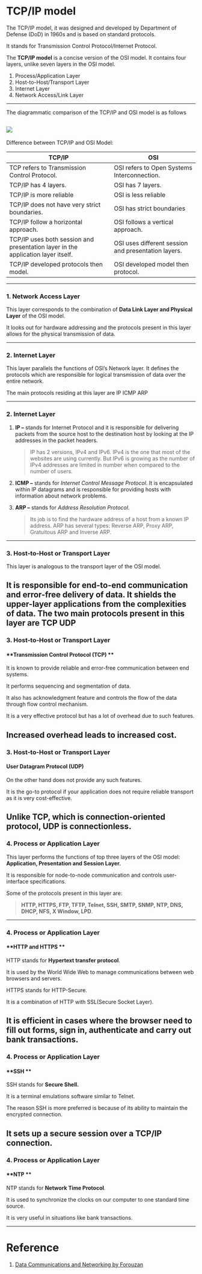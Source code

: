 
# TCP/IP model

The TCP/IP model, it was designed and developed by Department of Defense (DoD) in 1960s and is based on standard protocols. 

It stands for Transmission Control Protocol/Internet Protocol. 

The **TCP/IP model** is a concise version of the OSI model. It contains four layers, unlike seven layers in the OSI model. 


1.  Process/Application Layer
2.  Host-to-Host/Transport Layer
3.  Internet Layer
4.  Network Access/Link Layer

---
The diagrammatic comparison of the TCP/IP and OSI model is as follows 

![](https://media.geeksforgeeks.org/wp-content/uploads/tcpAndOSI.png)
---
Difference between TCP/IP and OSI Model:

| TCP/IP | OSI |
| --- | --- |
| TCP refers to Transmission Control Protocol. | OSI refers to Open Systems Interconnection. |
| TCP/IP has 4 layers. | OSI has 7 layers. |
| TCP/IP is more reliable | OSI is less reliable |
| TCP/IP does not have very strict boundaries. | OSI has strict boundaries |
| TCP/IP follow a horizontal approach. | OSI follows a vertical approach. |
| TCP/IP uses both session and presentation layer in the application layer itself. | OSI uses different session and presentation layers. |
| TCP/IP developed protocols then model. | OSI developed model then protocol. |

---
### 1\. Network Access Layer 

This layer corresponds to the combination of **Data Link Layer and Physical Layer** of the OSI model. 

It looks out for hardware addressing and the protocols present in this layer allows for the physical transmission of data.  

---
### 2\. Internet Layer 

This layer parallels the functions of OSI’s Network layer. It defines the protocols which are responsible for logical transmission of data over the entire network. 

The main protocols residing at this layer are IP ICMP ARP

---
### 2\. Internet Layer 
1.  **IP –** stands for Internet Protocol and it is responsible for delivering packets from the source host to the destination host by looking at the IP addresses in the packet headers. 
    > IP has 2 versions, IPv4 and IPv6. IPv4 is the one that most of the websites are using currently. But IPv6 is growing as the number of IPv4 addresses are limited in number when compared to the number of users.

2.  **ICMP –** stands for *Internet Control Message Protocol*. It is encapsulated within IP datagrams and is responsible for providing hosts with information about network problems.

3.  **ARP –** stands for *Address Resolution Protocol*. 
    > Its job is to find the hardware address of a host from a known IP address. ARP has several types: Reverse ARP, Proxy ARP, Gratuitous ARP and Inverse ARP.
---
### 3\. Host-to-Host or Transport Layer 

This layer is analogous to the transport layer of the OSI model. 

It is responsible for end-to-end communication and error-free delivery of data. 
It shields the upper-layer applications from the complexities of data. The two main protocols present in this layer are TCP UDP
---
### 3\. Host-to-Host or Transport Layer 
#### **Transmission Control Protocol (TCP) **
   It is known to provide reliable and error-free communication between end systems. 
   
   It performs sequencing and segmentation of data. 
   
   It also has acknowledgment feature and controls the flow of the data through flow control mechanism.
   
   It is a very effective protocol but has a lot of overhead due to such features. 
   
   Increased overhead leads to increased cost.
---
### 3\. Host-to-Host or Transport Layer 
#### User Datagram Protocol (UDP)

On the other hand does not provide any such features. 

It is the go-to protocol if your application does not require reliable transport as it is very cost-effective. 

Unlike TCP, which is connection-oriented protocol, UDP is connectionless.
---
### 4\. Process or Application Layer 

This layer performs the functions of top three layers of the OSI model: **Application, Presentation and Session Layer.** 

It is responsible for node-to-node communication and controls user-interface specifications. 

Some of the protocols present in this layer are:
> **HTTP, HTTPS, FTP, TFTP, Telnet, SSH, SMTP, SNMP, NTP, DNS, DHCP, NFS, X Window, LPD**.
---
### 4\. Process or Application Layer 

#### **HTTP and HTTPS ** 

HTTP stands for **Hypertext transfer protocol**.

It is used by the World Wide Web to manage communications between web browsers and servers. 

HTTPS stands for HTTP-Secure. 

It is a combination of HTTP with SSL(Secure Socket Layer). 

It is efficient in cases where the browser need to fill out forms, sign in, authenticate and carry out bank transactions.
---
### 4\. Process or Application Layer 
####  **SSH ** 

SSH stands for **Secure Shell.** 

It is a terminal emulations software similar to Telnet. 

The reason SSH is more preferred is because of its ability to maintain the encrypted connection. 

It sets up a secure session over a TCP/IP connection.
---
### 4\. Process or Application Layer 
#### **NTP ** 

NTP stands for **Network Time Protocol**. 

It is used to synchronize the clocks on our computer to one standard time source. 

It is very useful in situations like bank transactions. 




---
# Reference

1. [Data Communications and Networking by Forouzan]()



